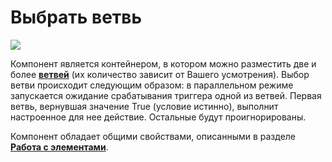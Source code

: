 # Выбрать ветвь

![](<../../../../.gitbook/assets/Выбрать ветвь.png>)

Компонент является контейнером, в котором можно разместить две и более [**ветвей**](https://docs.primo-rpa.ru/primo-rpa/g_elements/osnovnye-elementy/els_logic/el_logic_branch) (их количество зависит от Вашего усмотрения). Выбор ветви происходит следующим образом: в параллельном режиме запускается ожидание срабатывания триггера одной из ветвей. Первая ветвь, вернувшая значение True (условие истинно), выполнит настроенное для нее действие. Остальные будут проигнорированы.

Компонент обладает общими свойствами, описанными в разделе  [**Работа с элементами**](https://docs.primo-rpa.ru/primo-rpa/primo-studio/process/elements).
